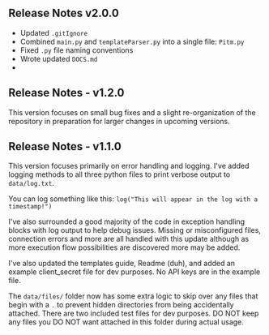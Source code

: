 ## Release Notes v2.0.0

- Updated `.gitIgnore`
- Combined `main.py` and `templateParser.py` into a single file: `Pitm.py`
- Fixed `.py` file naming conventions
- Wrote updated `DOCS.md`
- 

## Release Notes - v1.2.0
This version focuses on small bug fixes and a slight re-organization of the repository in preparation for larger changes in upcoming versions.

## Release Notes - v1.1.0
This version focuses primarily on error handling and logging. I've added logging methods to all three python files to
print verbose output to `data/log.txt`.

You can log something like this: `log("This will appear in the log with a timestamp!")`

I've also surrounded a good majority of the code in exception handling blocks with log output to help debug issues.
Missing or misconfigured files, connection errors and more are all handled with this update although as more execution
flow possibilities are discovered more may be added.

I've also updated the templates guide, Readme (duh), and added an example client_secret file for dev purposes.
No API keys are in the example file.

The `data/files/` folder now has some extra logic to skip over any files that begin with a `.` to prevent hidden directories
from being accidentally attached. There are two included test files for dev purposes.
DO NOT keep any files you DO NOT want attached in this folder during actual usage.